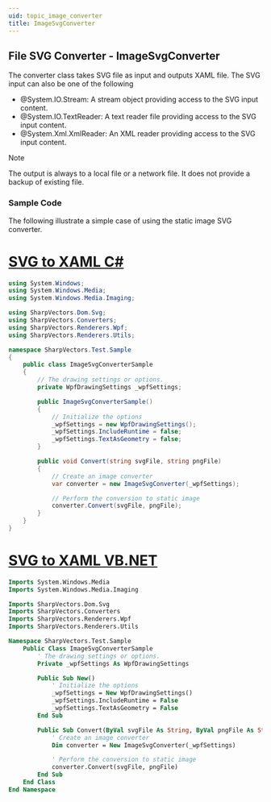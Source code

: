 ```yaml
---
uid: topic_image_converter
title: ImageSvgConverter
---
```


## File SVG Converter - ImageSvgConverter
The **[](xref:SharpVectors.Converters.ImageSvgConverter)** converter class takes SVG file as input and outputs XAML file.
The SVG input can also be one of the following
* @System.IO.Stream: A stream object providing access to the SVG input content.
* @System.IO.TextReader: A text reader file providing access to the SVG input content.
* @System.Xml.XmlReader: An XML reader providing access to the SVG input content.

> [!NOTE] 
> The output is always to a local file or a network file. It does not provide a backup of existing file.

### Sample Code
The following illustrate a simple case of using the static image SVG converter.

# [SVG to XAML C#](#tab/csharp)
```csharp
using System.Windows;
using System.Windows.Media;
using System.Windows.Media.Imaging;

using SharpVectors.Dom.Svg;
using SharpVectors.Converters;
using SharpVectors.Renderers.Wpf;
using SharpVectors.Renderers.Utils;

namespace SharpVectors.Test.Sample
{
    public class ImageSvgConverterSample
    {
        // The drawing settings or options.
        private WpfDrawingSettings _wpfSettings;

        public ImageSvgConverterSample()
        {
            // Initialize the options
            _wpfSettings = new WpfDrawingSettings();
            _wpfSettings.IncludeRuntime = false;
            _wpfSettings.TextAsGeometry = false;
        }

        public void Convert(string svgFile, string pngFile)
        {
            // Create an image converter
            var converter = new ImageSvgConverter(_wpfSettings);

            // Perform the conversion to static image
            converter.Convert(svgFile, pngFile);
        }
    }
}
```

# [SVG to XAML VB.NET](#tab/vb)
```vb
Imports System.Windows.Media
Imports System.Windows.Media.Imaging

Imports SharpVectors.Dom.Svg
Imports SharpVectors.Converters
Imports SharpVectors.Renderers.Wpf
Imports SharpVectors.Renderers.Utils

Namespace SharpVectors.Test.Sample
    Public Class ImageSvgConverterSample
        ' The drawing settings or options.
        Private _wpfSettings As WpfDrawingSettings

        Public Sub New()
            ' Initialize the options
            _wpfSettings = New WpfDrawingSettings()
            _wpfSettings.IncludeRuntime = False
            _wpfSettings.TextAsGeometry = False
        End Sub

        Public Sub Convert(ByVal svgFile As String, ByVal pngFile As String)
            ' Create an image converter
            Dim converter = New ImageSvgConverter(_wpfSettings)

            ' Perform the conversion to static image
            converter.Convert(svgFile, pngFile)
        End Sub
    End Class
End Namespace
```
